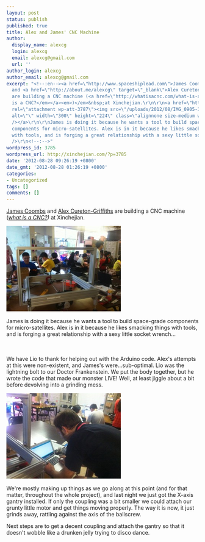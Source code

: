 ```yaml
---
layout: post
status: publish
published: true
title: Alex and James' CNC Machine
author:
  display_name: alexcg
  login: alexcg
  email: alexcg@gmail.com
  url: ''
author_login: alexcg
author_email: alexcg@gmail.com
excerpt: "<!--:en--><a href=\"http://www.spaceshiplead.com\">James Coombs</a>
  and <a href=\"http://about.me/alexcg\" target=\"_blank\">Alex Cureton-Griffiths</a>
  are building a CNC machine (<a href=\"http://whatisacnc.com/what-is-a-cnc-milling-machine/\"><em>what
  is a CNC?</em></a><em>)</em>&nbsp;at Xinchejian.\r\n\r\n<a href=\"http://xinchejian.com/2012/08/28/alex-and-james-cnc-machine/img_0905/\"
  rel=\"attachment wp-att-3787\"><img src=\"/uploads/2012/08/IMG_0905-300x224.jpg\"
  alt=\"\" width=\"300\" height=\"224\" class=\"alignnone size-medium wp-image-3787\"
  /></a>\r\n\r\nJames is doing it because he wants a tool to build space-grade
  components for micro-satellites. Alex is in it because he likes smacking things
  with tools, and is forging a great relationship with a sexy little socket wrench...\r\n\r\n<!--:--><!--:zh--><br
  />\r\n<!--:-->"
wordpress_id: 3785
wordpress_url: http://xinchejian.com/?p=3785
date: '2012-08-28 09:26:19 +0800'
date_gmt: '2012-08-28 01:26:19 +0800'
categories:
- Uncategorized
tags: []
comments: []
---
```

<p><!--:en--><a href="http://www.spaceshiplead.com">James Coombs</a> and <a href="http://about.me/alexcg" target="_blank">Alex Cureton-Griffiths</a> are building a CNC machine (<a href="http://whatisacnc.com/what-is-a-cnc-milling-machine/"><em>what is a CNC?</em></a><em>)</em>&nbsp;at Xinchejian.</p>
<p><a href="http://xinchejian.com/2012/08/28/alex-and-james-cnc-machine/img_0905/" rel="attachment wp-att-3787"><img src="/uploads/2012/08/IMG_0905-300x224.jpg" alt="" width="300" height="224" class="alignnone size-medium wp-image-3787" /></a></p>
<p>James is doing it because he wants a tool to build space-grade components for micro-satellites. Alex is in it because he likes smacking things with tools, and is forging a great relationship with a sexy little socket wrench...</p>
<p><!--:--><!--:zh--><br /><br />
<!--:--><a id="more"></a><a id="more-3785"></a><!--:en-->We have Lio to thank for helping out with the Arduino code. Alex's attempts at this were non-existent, and James's were...sub-optimal. Lio was the lightning bolt to our Doctor Frankenstein. We put the body together, but he wrote the code that made our monster LIVE! Well, at least jiggle about a bit before devolving into a grinding mess.</p>
<p><a href="http://xinchejian.com/2012/08/28/alex-and-james-cnc-machine/img_0906/" rel="attachment wp-att-3788"><img src="/uploads/2012/08/IMG_0906-300x224.jpg" alt="" width="300" height="224" class="alignnone size-medium wp-image-3788" /></a></p>
<p>We're mostly making up things as we go along at this point (and for that matter, throughout the whole project), and last night we just got the X-axis gantry installed. If only the coupling was a bit smaller we could attach our grunty little motor and get things moving properly. The way it is now, it just grinds away, rattling against the axis of the ballscrew.</p>
<p>Next steps are to get a decent coupling and attach the gantry so that it doesn't wobble like a drunken jelly trying to disco dance.<!--:--></p>
